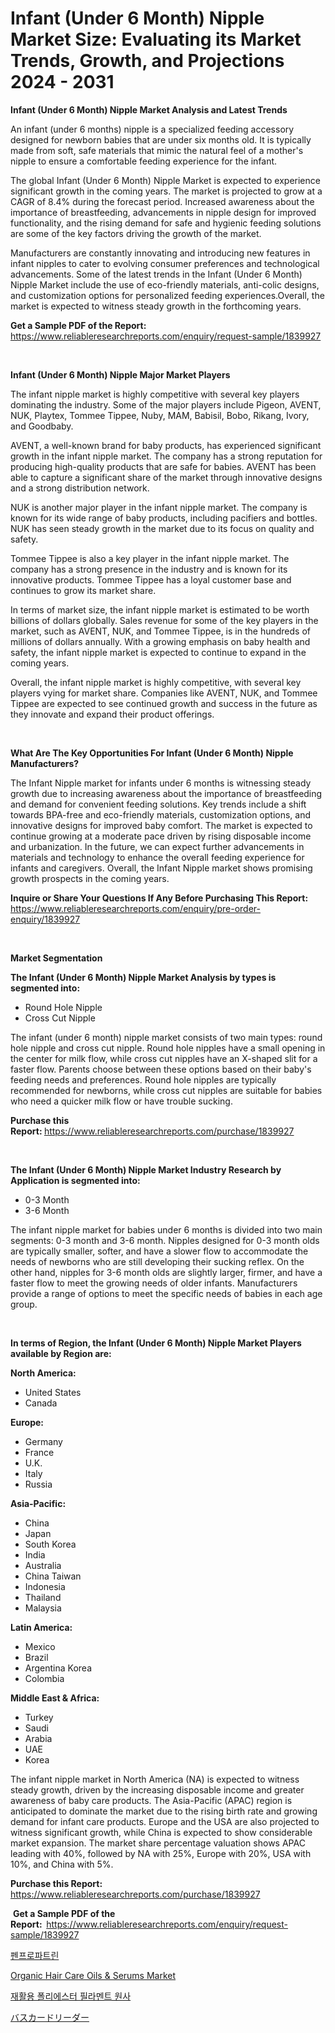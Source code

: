 <p><h1>Infant (Under 6 Month) Nipple Market Size: Evaluating its Market Trends, Growth, and Projections 2024 - 2031</h1></p><p><strong>Infant (Under 6 Month) Nipple Market Analysis and Latest Trends</strong></p>
<p><p>An infant (under 6 months) nipple is a specialized feeding accessory designed for newborn babies that are under six months old. It is typically made from soft, safe materials that mimic the natural feel of a mother's nipple to ensure a comfortable feeding experience for the infant.</p><p>The global Infant (Under 6 Month) Nipple Market is expected to experience significant growth in the coming years. The market is projected to grow at a CAGR of 8.4% during the forecast period. Increased awareness about the importance of breastfeeding, advancements in nipple design for improved functionality, and the rising demand for safe and hygienic feeding solutions are some of the key factors driving the growth of the market.</p><p>Manufacturers are constantly innovating and introducing new features in infant nipples to cater to evolving consumer preferences and technological advancements. Some of the latest trends in the Infant (Under 6 Month) Nipple Market include the use of eco-friendly materials, anti-colic designs, and customization options for personalized feeding experiences.Overall, the market is expected to witness steady growth in the forthcoming years.</p></p>
<p><strong>Get a Sample PDF of the Report:&nbsp;</strong> <a href="https://www.reliableresearchreports.com/enquiry/request-sample/1839927">https://www.reliableresearchreports.com/enquiry/request-sample/1839927</a></p>
<p>&nbsp;</p>
<p><strong>Infant (Under 6 Month) Nipple Major Market Players</strong></p>
<p><p>The infant nipple market is highly competitive with several key players dominating the industry. Some of the major players include Pigeon, AVENT, NUK, Playtex, Tommee Tippee, Nuby, MAM, Babisil, Bobo, Rikang, Ivory, and Goodbaby.</p><p>AVENT, a well-known brand for baby products, has experienced significant growth in the infant nipple market. The company has a strong reputation for producing high-quality products that are safe for babies. AVENT has been able to capture a significant share of the market through innovative designs and a strong distribution network.</p><p>NUK is another major player in the infant nipple market. The company is known for its wide range of baby products, including pacifiers and bottles. NUK has seen steady growth in the market due to its focus on quality and safety.</p><p>Tommee Tippee is also a key player in the infant nipple market. The company has a strong presence in the industry and is known for its innovative products. Tommee Tippee has a loyal customer base and continues to grow its market share.</p><p>In terms of market size, the infant nipple market is estimated to be worth billions of dollars globally. Sales revenue for some of the key players in the market, such as AVENT, NUK, and Tommee Tippee, is in the hundreds of millions of dollars annually. With a growing emphasis on baby health and safety, the infant nipple market is expected to continue to expand in the coming years.</p><p>Overall, the infant nipple market is highly competitive, with several key players vying for market share. Companies like AVENT, NUK, and Tommee Tippee are expected to see continued growth and success in the future as they innovate and expand their product offerings.</p></p>
<p>&nbsp;</p>
<p><strong>What Are The Key Opportunities For Infant (Under 6 Month) Nipple Manufacturers?</strong></p>
<p><p>The Infant Nipple market for infants under 6 months is witnessing steady growth due to increasing awareness about the importance of breastfeeding and demand for convenient feeding solutions. Key trends include a shift towards BPA-free and eco-friendly materials, customization options, and innovative designs for improved baby comfort. The market is expected to continue growing at a moderate pace driven by rising disposable income and urbanization. In the future, we can expect further advancements in materials and technology to enhance the overall feeding experience for infants and caregivers. Overall, the Infant Nipple market shows promising growth prospects in the coming years.</p></p>
<p><strong>Inquire or Share Your Questions If Any Before Purchasing This Report:</strong> <a href="https://www.reliableresearchreports.com/enquiry/pre-order-enquiry/1839927">https://www.reliableresearchreports.com/enquiry/pre-order-enquiry/1839927</a></p>
<p>&nbsp;</p>
<p><strong>Market Segmentation</strong></p>
<p><strong>The Infant (Under 6 Month) Nipple Market Analysis by types is segmented into:</strong></p>
<p><ul><li>Round Hole Nipple</li><li>Cross Cut Nipple</li></ul></p>
<p><p>The infant (under 6 month) nipple market consists of two main types: round hole nipple and cross cut nipple. Round hole nipples have a small opening in the center for milk flow, while cross cut nipples have an X-shaped slit for a faster flow. Parents choose between these options based on their baby's feeding needs and preferences. Round hole nipples are typically recommended for newborns, while cross cut nipples are suitable for babies who need a quicker milk flow or have trouble sucking.</p></p>
<p><strong>Purchase this Report:&nbsp;</strong><a href="https://www.reliableresearchreports.com/purchase/1839927">https://www.reliableresearchreports.com/purchase/1839927</a></p>
<p>&nbsp;</p>
<p><strong>The Infant (Under 6 Month) Nipple Market Industry Research by Application is segmented into:</strong></p>
<p><ul><li>0-3 Month</li><li>3-6 Month</li></ul></p>
<p><p>The infant nipple market for babies under 6 months is divided into two main segments: 0-3 month and 3-6 month. Nipples designed for 0-3 month olds are typically smaller, softer, and have a slower flow to accommodate the needs of newborns who are still developing their sucking reflex. On the other hand, nipples for 3-6 month olds are slightly larger, firmer, and have a faster flow to meet the growing needs of older infants. Manufacturers provide a range of options to meet the specific needs of babies in each age group.</p></p>
<p>&nbsp;</p>
<p><strong>In terms of Region, the Infant (Under 6 Month) Nipple Market Players available by Region are:</strong></p>
<p>
    <p> <strong> North America: </strong>
        <ul>
            <li>United States</li>
            <li>Canada</li>
        </ul>
        </p> 
    <p> <strong> Europe: </strong>
        <ul>
            <li>Germany</li>
            <li>France</li>
            <li>U.K.</li>
            <li>Italy</li>
            <li>Russia</li>
        </ul>
        </p> 
    <p> <strong> Asia-Pacific: </strong>
        <ul>
            <li>China</li>
            <li>Japan</li>
            <li>South Korea</li>
            <li>India</li>
            <li>Australia</li>
            <li>China Taiwan</li>
            <li>Indonesia</li>
            <li>Thailand</li>
            <li>Malaysia</li>
        </ul>
        </p> 
    <p> <strong> Latin America: </strong>
        <ul>
            <li>Mexico</li>
            <li>Brazil</li>
            <li>Argentina Korea</li>
            <li>Colombia</li>
        </ul>
        </p> 
    <p> <strong> Middle East & Africa: </strong>
        <ul>
            <li>Turkey</li>
            <li>Saudi</li>
            <li>Arabia</li>
            <li>UAE</li>
            <li>Korea</li>
        </ul>
    </p>
    </p>
<p><p>The infant nipple market in North America (NA) is expected to witness steady growth, driven by the increasing disposable income and greater awareness of baby care products. The Asia-Pacific (APAC) region is anticipated to dominate the market due to the rising birth rate and growing demand for infant care products. Europe and the USA are also projected to witness significant growth, while China is expected to show considerable market expansion. The market share percentage valuation shows APAC leading with 40%, followed by NA with 25%, Europe with 20%, USA with 10%, and China with 5%.</p></p>
<p><strong>Purchase this Report: </strong><a href="https://www.reliableresearchreports.com/purchase/1839927">https://www.reliableresearchreports.com/purchase/1839927</a></p>
<p>&nbsp;<strong>Get a Sample PDF of the Report:&nbsp;&nbsp;</strong><a href="https://www.reliableresearchreports.com/enquiry/request-sample/1839927">https://www.reliableresearchreports.com/enquiry/request-sample/1839927</a></p>
<p><strong></strong></p>
<p><p><a href="https://github.com/JeromeRtyau89966/Market-Research-Report-List-1/blob/main/69327147234.md">펜프로파트린</a></p><p><a href="https://github.com/ChiragRP21/Market-Research-Report-List-3/blob/main/organic-hair-care-oils-serums-market.md">Organic Hair Care Oils & Serums Market</a></p><p><a href="https://github.com/bvubpqd5241630/Market-Research-Report-List-1/blob/main/38898957235.md">재활용 폴리에스터 필라멘트 원사</a></p><p><a href="https://github.com/xemfu2379520/Market-Research-Report-List-1/blob/main/50855747751.md">バスカードリーダー</a></p></p>